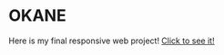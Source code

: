 # OKANE

Here is my final responsive web project! [Click to see it!](https://okane-full-aplication.herokuapp.com/) 
